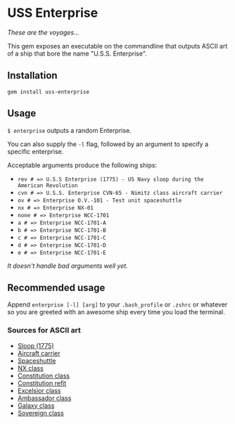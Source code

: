 # USS Enterprise

*These are the voyages...*

This gem exposes an executable on the commandline that outputs ASCII art of a ship that bore the name "U.S.S. Enterprise".

## Installation

`gem install uss-enterprise`

## Usage

`$ enterprise` outputs a random Enterprise.

You can also supply the `-l` flag, followed by an argument to specify a specific enterprise.

Acceptable arguments produce the following ships:

- `rev # => U.S.S Enterprise (1775) - US Navy sloop during the American Revolution`
- `cvn # => U.S.S. Enterprise CVN-65 - Nimitz class aircraft carrier`
- `ov # => Enterprise O.V.-101 - Test unit spaceshuttle`
- `nx # => Enterprise NX-01`
- `none # => Enterprise NCC-1701`
- `a # => Enterprise NCC-1701-A`
- `b # => Enterprise NCC-1701-B`
- `c # => Enterprise NCC-1701-C`
- `d # => Enterprise NCC-1701-D`
- `e # => Enterprise NCC-1701-E`

*It doesn't handle bad arguments well yet.*

## Recommended usage

Append `enterprise [-l] [arg]` to your `.bash_profile` or `.zshrc` or whatever so you are greeted with an awesome ship every time you load the terminal.


### Sources for ASCII art

- [Sloop (1775)](http://www.ascii-code.com/ascii-art/vehicles/boats.php)
- [Aircraft carrier](http://carrier.ascii.uk/)
- [Spaceshuttle](http://www.ascii-code.com/ascii-art/space/spaceships.php)
- [NX class](https://startrekasciiart.blogspot.co.uk/2011/05/nx-class.html)
- [Constitution class](https://startrekasciiart.blogspot.co.uk/2011/06/constitution-class.html)
- [Constitution refit](https://startrekasciiart.blogspot.co.uk/2011/06/constitution-class-refit.html)
- [Excelsior class](https://startrekasciiart.blogspot.co.uk/2011/05/excelsior-class.html)
- [Ambassador class](https://startrekasciiart.blogspot.co.uk/2011/06/ambassador-class.html)
- [Galaxy class](https://startrekasciiart.blogspot.co.uk/2011/05/galaxy-class.html)
- [Sovereign class](https://startrekasciiart.blogspot.co.uk/2011/05/sovereign-class.html)
